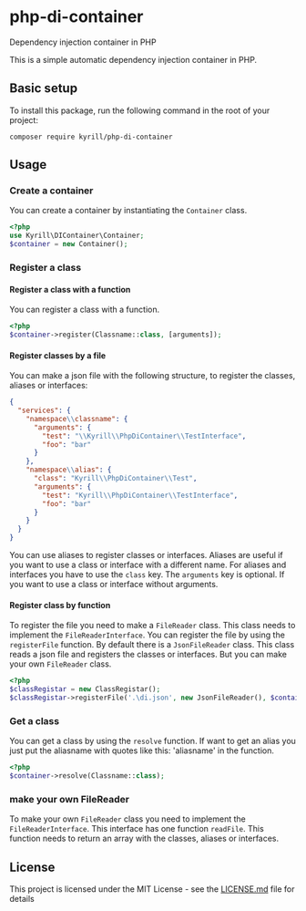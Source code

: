 # php-di-container
Dependency injection container in PHP

This is a simple automatic dependency injection container in PHP.

## Basic setup
To install this package, run the following command in the root of your project:
```
composer require kyrill/php-di-container
```
## Usage
### Create a container
You can create a container by instantiating the `Container` class.
```php
<?php
use Kyrill\DIContainer\Container;
$container = new Container();
```
### Register a class
#### Register a class with a function
You can register a class with a function.
```php
<?php
$container->register(Classname::class, [arguments]);
```
#### Register classes by a file
You can make a json file with the following structure, to register the classes, aliases or interfaces:
```json
{
  "services": {
    "namespace\\classname": {
      "arguments": {
        "test": "\\Kyrill\\PhpDiContainer\\TestInterface",
        "foo": "bar"
      }
    },
    "namespace\\alias": {
      "class": "Kyrill\\PhpDiContainer\\Test",
      "arguments": {
        "test": "Kyrill\\PhpDiContainer\\TestInterface",
        "foo": "bar"
      }
    }
  }
}
```
You can use aliases to register classes or interfaces. Aliases are useful if you want to use a class or interface with a different name. For aliases and interfaces you have to use the `class` key. The `arguments` key is optional. If you want to use a class or interface without arguments.

#### Register class by function
To register the file you need to make a `FileReader` class. This class needs to implement the `FileReaderInterface`. You can register the file by using the `registerFile` function. By default there is a `JsonFileReader` class. This class reads a json file and registers the classes or interfaces. But you can make your own `FileReader` class.
```php
<?php
$classRegistar = new ClassRegistar();
$classRegistar->registerFile('.\di.json', new JsonFileReader(), $container);
```
### Get a class
You can get a class by using the `resolve` function. If want to get an alias you just put the aliasname with quotes like this: 'aliasname' in the function.
```php
<?php
$container->resolve(Classname::class);
```
### make your own FileReader
To make your own `FileReader` class you need to implement the `FileReaderInterface`. This interface has one function `readFile`. This function needs to return an array with the classes, aliases or interfaces.

## License

This project is licensed under the MIT License - see the [LICENSE.md](LICENSE.md) file for details